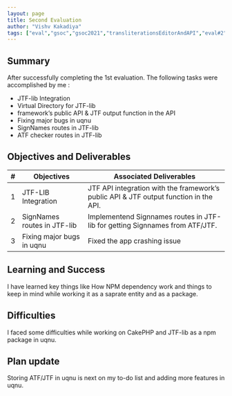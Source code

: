 ```yaml
---
layout: page
title: Second Evaluation
author: "Vishv Kakadiya"
tags: ["eval","gsoc","gsoc2021","transliterationsEditorAndAPI","eval#2"]
---
```


## Summary
After successfully completing the 1st evaluation. The following tasks were accomplished by me :

- JTF-lib Integration
- Virtual Directory for JTF-lib
- framework’s public API & JTF output function in the API
- Fixing major bugs in uqnu
- SignNames routes in JTF-lib
- ATF checker routes in JTF-lib


## Objectives and Deliverables
| \# | Objectives                    | Associated Deliverables         |
| --- | ----------------------------- | ---------------------------------------------- |
| 1 | JTF-LIB Integration  | JTF API integration with the framework’s public API & JTF output function in the API. |
| 2 | SignNames routes in JTF-lib  | Implementend Signnames routes in JTF-lib for getting Signnames from ATF/JTF. |
| 3 | Fixing major bugs in uqnu | Fixed the app crashing issue |


## Learning and Success
I have learned key things like How NPM dependency work and things to keep in mind while working it as a saprate entity and as a package. 

## Difficulties
I faced some difficulties while working on CakePHP and JTF-lib as a npm package in uqnu.

## Plan update
Storing ATF/JTF in uqnu is next on my to-do list and adding more features in uqnu.
